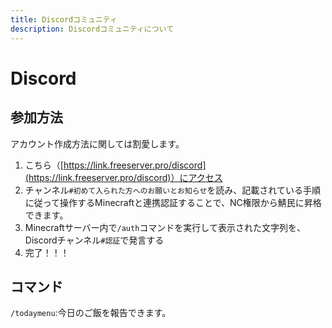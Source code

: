 ```yaml
---
title: Discordコミュニティ
description: Discordコミュニティについて
---
```

# Discord

## 参加方法

アカウント作成方法に関しては割愛します。

1. こちら（[https://link.freeserver.pro/discord](https://link.freeserver.pro/discord)）にアクセス
2. チャンネル`#初めて入られた方へのお願いとお知らせ`を読み、記載されている手順に従って操作するMinecraftと連携認証することで、NC権限から鯖民に昇格できます。
3. Minecraftサーバー内で`/auth`コマンドを実行して表示された文字列を、Discordチャンネル`#認証`で発言する
4. 完了！！！

## コマンド

`/todaymenu`:今日のご飯を報告できます。
